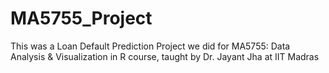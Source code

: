 # MA5755_Project
This was a Loan Default Prediction Project we did for MA5755: Data Analysis & Visualization in R course, taught by Dr. Jayant Jha at IIT Madras
